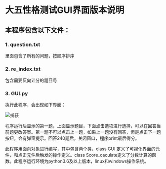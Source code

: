 # 大五性格测试GUI界面版本说明

## 本程序包含以下文件：

### 1. question.txt

里面包含了所有的问题，按顺序排序

### 2. re_index.txt

包含需要反向计分的题目号

### 3. GUI.py

执行此程序，会出现如下界面：

![捕获](C:\Users\Administrator\Desktop\捕获.PNG)

程序运行后显示的第一题，上面显示题目，下面点击选项进行选择，可以在回答当前题更改答案。第一题不可以点击上一题，如果上一题没有回答，但是点击下一题按钮，会有弹窗提示。回答240题后，关闭窗口，程序print最后得分。

此程序用面向对象进行编写，其中包含两个类，class GUI 定义了可视化界面的元件，和点击元件后触发的操作定义。class Score_caculate定义了分数计算的函数。此程序运行环境为python3.6及以上版本，linux和windows操作系统。